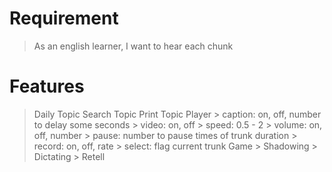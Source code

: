 Requirement
===========
> As an english learner, I want to hear each chunk


Features
========
> Daily Topic
> Search Topic
> Print Topic
> Player
    > caption: on, off, number to delay some seconds
    > video: on, off
    > speed: 0.5 - 2
    > volume: on, off, number
    > pause: number to pause times of trunk duration
    > record: on, off, rate
    > select: flag current trunk
> Game
    > Shadowing
    > Dictating
    > Retell
